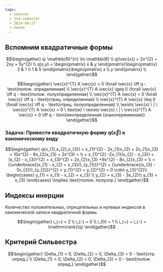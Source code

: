 ```yaml
---
tags:
  - seminar
  - 2nd-semester
  - 2024-04-27
  - линал
---
```


## Вспомним квадратичные формы

$$\begin{gather}
q: \mathbb{R}^{n} \to \mathbb{R} \\
q(\vec{x}) = 2x^{2} + 2xy + 5y^{2} \\
q(x,y) = \begin{pmatrix}
x & y
\end{pmatrix}\begin{pmatrix}
2 & 1 \\
1 & 5
\end{pmatrix}\begin{pmatrix}
x \\
y
\end{pmatrix} \\
\end{gather}$$

$$\begin{gather}
\vec{x}^{T} A \vec{x} > 0 \forall \vec{x} \iff q - \text{полож. определенная} \\
\vec{x}^{T} A \vec{x} \geq 0 \forall \vec{x} \iff q - \text{полож. полуопределенная} \\
\vec{x}^{T} A \vec{x} < 0 \forall \vec{x} \iff q - \text{отриц. определенная} \\
\vec{x}^{T} A \vec{x} \leq 0 \forall \vec{x} \iff q - \text{отриц. полуопределенная} \\
\exists \vec{x} \ | \ \vec{x}^{T} A \vec{x} > 0 \ \text{и}  \ \exists \vec{x} \ | \ \vec{x}^{T} A \vec{x} < 0 \iff q - \text{неопределенная (знакопеременная)}
\end{gather}$$

### Задача: Привести квадратичную форму $q(\vec{x})$ к каноническому виду

$$\begin{gather}
q(x_{1},x_{2},x_{3}) = x_{1}^{2} - 2x_{1}x_{2} + 2x_{1}x_{3} + 10x^{2} - 8x_{2}x_{3} + 2x^{3} = \\
= x_{1}^{2} -2x_{1}(x_{2} - x_{3}) + (x_{2} - x_{3})^{2} + x_{3}^{2} + 2x_{2}x_{3} +9x^{2} - 8x_{2}x_{3} = \\
= {\underbrace{(x_{1} - x_{2} + x_{3})}_{y_{1}}}^{2} + {\underbrace{(x_{3} - 3x_{2})}_{y_{2}}}^{2} = y_{1}^{2} + y_{2}^{2} + 0 \cdot y_{3}^{2}\\
\begin{cases}
y_{1} = x_{1} - x_{2} + x_{3} \\
y_{2} = x_{3} - 3x_{2}\\
y_{3} = x_{3}
\end{cases} \implies \text{полож. полуопр.}
\end{gather}$$

## Индексы инерции

Количество положительных, отрицательных и нулевых индексов в канонической записи квадратичной формы.

$$\begin{gather}
i_{+} = 2 \\
i_{-} = 0 \\
i_{0} = 1 \\
i_{+} + i_{-} = \mathrm{rank}(q)
\end{gather}$$

## Критерий Сильвестра

$$\begin{gather}
\Delta_{1} < 0, \Delta_{2} > 0, \Delta_{3} < 0 - \text{отр. опред.} \\
\Delta_{1} > 0, \Delta_{2} > 0, \Delta_{3} > 0 - \text{полож. опред.}
\end{gather}$$

